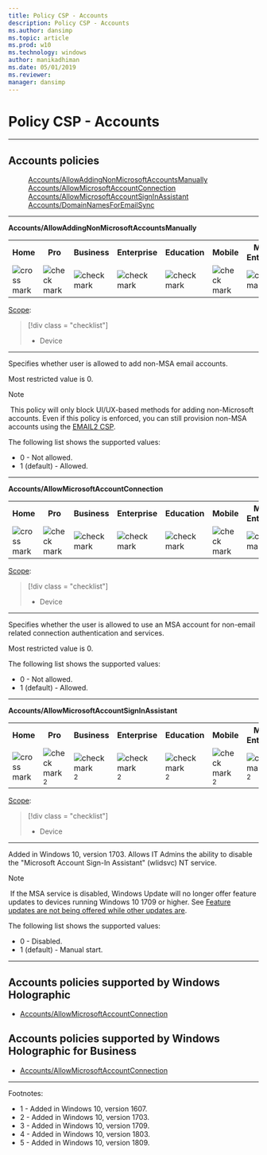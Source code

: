 ```yaml
---
title: Policy CSP - Accounts
description: Policy CSP - Accounts
ms.author: dansimp
ms.topic: article
ms.prod: w10
ms.technology: windows
author: manikadhiman
ms.date: 05/01/2019
ms.reviewer: 
manager: dansimp
---
```


# Policy CSP - Accounts



<hr/>

<!--Policies-->
## Accounts policies  

<dl>
  <dd>
    <a href="#accounts-allowaddingnonmicrosoftaccountsmanually">Accounts/AllowAddingNonMicrosoftAccountsManually</a>
  </dd>
  <dd>
    <a href="#accounts-allowmicrosoftaccountconnection">Accounts/AllowMicrosoftAccountConnection</a>
  </dd>
  <dd>
    <a href="#accounts-allowmicrosoftaccountsigninassistant">Accounts/AllowMicrosoftAccountSignInAssistant</a>
  </dd>
  <dd>
    <a href="#accounts-domainnamesforemailsync">Accounts/DomainNamesForEmailSync</a>
  </dd>
</dl>


<hr/>

<!--Policy-->
<a href="" id="accounts-allowaddingnonmicrosoftaccountsmanually"></a>**Accounts/AllowAddingNonMicrosoftAccountsManually**  

<!--SupportedSKUs-->
<table>
<tr>
	<th>Home</th>
	<th>Pro</th>
	<th>Business</th>
	<th>Enterprise</th>
	<th>Education</th>
	<th>Mobile</th>
	<th>Mobile Enterprise</th>
</tr>
<tr>
	<td><img src="images/crossmark.png" alt="cross mark" /></td>
	<td><img src="images/checkmark.png" alt="check mark" /></td>
	<td><img src="images/checkmark.png" alt="check mark" /></td>
	<td><img src="images/checkmark.png" alt="check mark" /></td>
	<td><img src="images/checkmark.png" alt="check mark" /></td>
	<td><img src="images/checkmark.png" alt="check mark" /></td>
	<td><img src="images/checkmark.png" alt="check mark" /></td>
</tr>
</table>

<!--/SupportedSKUs-->
<!--Scope-->
[Scope](./policy-configuration-service-provider.md#policy-scope):

> [!div class = "checklist"]
> * Device

<hr/>

<!--/Scope-->
<!--Description-->
Specifies whether user is allowed to add non-MSA email accounts.

Most restricted value is 0.

> [!NOTE]
> This policy will only block UI/UX-based methods for adding non-Microsoft accounts. Even if this policy is enforced, you can still provision non-MSA accounts using the [EMAIL2 CSP](email2-csp.md).

<!--/Description-->
<!--SupportedValues-->
The following list shows the supported values:

-   0 - Not allowed.
-   1 (default) - Allowed.

<!--/SupportedValues-->
<!--/Policy-->

<hr/>

<!--Policy-->
<a href="" id="accounts-allowmicrosoftaccountconnection"></a>**Accounts/AllowMicrosoftAccountConnection**  

<!--SupportedSKUs-->
<table>
<tr>
	<th>Home</th>
	<th>Pro</th>
	<th>Business</th>
	<th>Enterprise</th>
	<th>Education</th>
	<th>Mobile</th>
	<th>Mobile Enterprise</th>
</tr>
<tr>
	<td><img src="images/crossmark.png" alt="cross mark" /></td>
	<td><img src="images/checkmark.png" alt="check mark" /></td>
	<td><img src="images/checkmark.png" alt="check mark" /></td>
	<td><img src="images/checkmark.png" alt="check mark" /></td>
	<td><img src="images/checkmark.png" alt="check mark" /></td>
	<td><img src="images/checkmark.png" alt="check mark" /></td>
	<td><img src="images/checkmark.png" alt="check mark" /></td>
</tr>
</table>

<!--/SupportedSKUs-->
<!--Scope-->
[Scope](./policy-configuration-service-provider.md#policy-scope):

> [!div class = "checklist"]
> * Device

<hr/>

<!--/Scope-->
<!--Description-->
Specifies whether the user is allowed to use an MSA account for non-email related connection authentication and services.

Most restricted value is 0.

<!--/Description-->
<!--SupportedValues-->
The following list shows the supported values:

-   0 - Not allowed.
-   1 (default) - Allowed.

<!--/SupportedValues-->
<!--/Policy-->

<hr/>

<!--Policy-->
<a href="" id="accounts-allowmicrosoftaccountsigninassistant"></a>**Accounts/AllowMicrosoftAccountSignInAssistant**  

<!--SupportedSKUs-->
<table>
<tr>
	<th>Home</th>
	<th>Pro</th>
	<th>Business</th>
	<th>Enterprise</th>
	<th>Education</th>
	<th>Mobile</th>
	<th>Mobile Enterprise</th>
</tr>
<tr>
	<td><img src="images/crossmark.png" alt="cross mark" /></td>
	<td><img src="images/checkmark.png" alt="check mark" /><sup>2</sup></td>
	<td><img src="images/checkmark.png" alt="check mark" /><sup>2</sup></td>
	<td><img src="images/checkmark.png" alt="check mark" /><sup>2</sup></td>
	<td><img src="images/checkmark.png" alt="check mark" /><sup>2</sup></td>
	<td><img src="images/checkmark.png" alt="check mark" /><sup>2</sup></td>
	<td><img src="images/checkmark.png" alt="check mark" /><sup>2</sup></td>
</tr>
</table>

<!--/SupportedSKUs-->
<!--Scope-->
[Scope](./policy-configuration-service-provider.md#policy-scope):

> [!div class = "checklist"]
> * Device

<hr/>

<!--/Scope-->
<!--Description-->
Added in Windows 10, version 1703. Allows IT Admins the ability to disable the "Microsoft Account Sign-In Assistant" (wlidsvc) NT service.

> [!NOTE]
> If the MSA service is disabled, Windows Update will no longer offer feature updates to devices running Windows 10 1709 or higher. See [Feature updates are not being offered while other updates are](https://docs.microsoft.com/windows/deployment/update/windows-update-troubleshooting#feature-updates-are-not-being-offered-while-other-updates-are).

<!--/Description-->
<!--SupportedValues-->
The following list shows the supported values:

-   0 - Disabled.
-   1 (default) - Manual start.

<!--/SupportedValues-->
<!--/Policy-->

<hr/>

<!--/Policies-->

<!--StartHoloLens-->
## <a href="" id="hololenspolicies"></a>Accounts policies supported by Windows Holographic

- [Accounts/AllowMicrosoftAccountConnection](#accounts-allowmicrosoftaccountconnection)
<!--EndHoloLens-->

<!--StartHoloLensBusiness-->
## <a href="" id="hololenbusinessspolicies"></a>Accounts policies supported by Windows Holographic for Business

- [Accounts/AllowMicrosoftAccountConnection](#accounts-allowmicrosoftaccountconnection)
<!--EndHoloLensBusiness-->

<hr/>

Footnotes:

- 1 - Added in Windows 10, version 1607.
- 2 - Added in Windows 10, version 1703.
- 3 - Added in Windows 10, version 1709.
- 4 - Added in Windows 10, version 1803.
- 5 - Added in Windows 10, version 1809.


